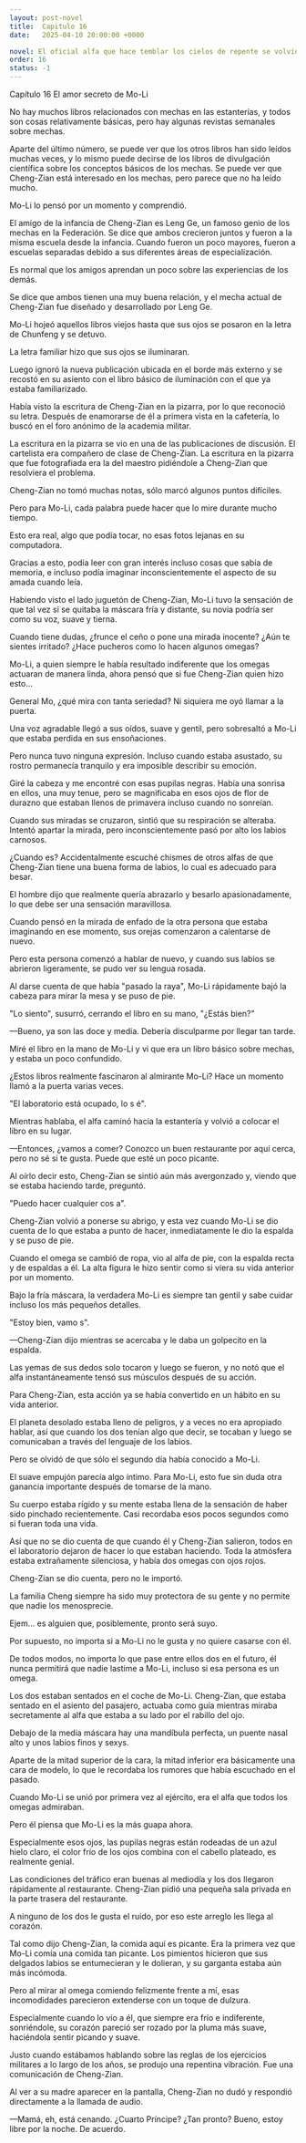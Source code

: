 ```yaml
---
layout: post-novel
title:  Capitulo 16
date:   2025-04-10 20:00:00 +0000

novel: El oficial alfa que hace temblar los cielos de repente se volvió dulce
order: 16
status: -1
---
```


Capítulo 16 El amor secreto de Mo-Li

No hay muchos libros relacionados con mechas en las estanterías, y todos son cosas relativamente básicas, pero hay algunas revistas semanales sobre mechas.

Aparte del último número, se puede ver que los otros libros han sido leídos muchas veces, y lo mismo puede decirse de los libros de divulgación científica sobre los conceptos básicos de los mechas. Se puede ver que Cheng-Zian está interesado en los mechas, pero parece que no ha leído mucho.

Mo-Li lo pensó por un momento y comprendió.

El amigo de la infancia de Cheng-Zian es Leng Ge, un famoso genio de los mechas en la Federación. Se dice que ambos crecieron juntos y fueron a la misma escuela desde la infancia. Cuando fueron un poco mayores, fueron a escuelas separadas debido a sus diferentes áreas de especialización.

Es normal que los amigos aprendan un poco sobre las experiencias de los demás.

Se dice que ambos tienen una muy buena relación, y el mecha actual de Cheng-Zian fue diseñado y desarrollado por Leng Ge.

Mo-Li hojeó aquellos libros viejos hasta que sus ojos se posaron en la letra de Chunfeng y se detuvo.

La letra familiar hizo que sus ojos se iluminaran.

Luego ignoró la nueva publicación ubicada en el borde más externo y se recostó en su asiento con el libro básico de iluminación con el que ya estaba familiarizado.

Había visto la escritura de Cheng-Zian en la pizarra, por lo que reconoció su letra. Después de enamorarse de él a primera vista en la cafetería, lo buscó en el foro anónimo de la academia militar.

La escritura en la pizarra se vio en una de las publicaciones de discusión. El cartelista era compañero de clase de Cheng-Zian. La escritura en la pizarra que fue fotografiada era la del maestro pidiéndole a Cheng-Zian que resolviera el problema.

Cheng-Zian no tomó muchas notas, sólo marcó algunos puntos difíciles.

Pero para Mo-Li, cada palabra puede hacer que lo mire durante mucho tiempo.

Esto era real, algo que podía tocar, no esas fotos lejanas en su computadora.

Gracias a esto, podía leer con gran interés incluso cosas que sabía de memoria, e incluso podía imaginar inconscientemente el aspecto de su amada cuando leía.

Habiendo visto el lado juguetón de Cheng-Zian, Mo-Li tuvo la sensación de que tal vez si se quitaba la máscara fría y distante, su novia podría ser como su voz, suave y tierna.

Cuando tiene dudas, ¿frunce el ceño o pone una mirada inocente? ¿Aún te sientes irritado? ¿Hace pucheros como lo hacen algunos omegas?

Mo-Li, a quien siempre le había resultado indiferente que los omegas actuaran de manera linda, ahora pensó que si fue Cheng-Zian quien hizo esto...

General Mo, ¿qué mira con tanta seriedad? Ni siquiera me oyó llamar a la puerta.

Una voz agradable llegó a sus oídos, suave y gentil, pero sobresaltó a Mo-Li que estaba perdida en sus ensoñaciones.

Pero nunca tuvo ninguna expresión. Incluso cuando estaba asustado, su rostro permanecía tranquilo y era imposible describir su emoción.

Giré la cabeza y me encontré con esas pupilas negras. Había una sonrisa en ellos, una muy tenue, pero se magnificaba en esos ojos de flor de durazno que estaban llenos de primavera incluso cuando no sonreían.

Cuando sus miradas se cruzaron, sintió que su respiración se alteraba. Intentó apartar la mirada, pero inconscientemente pasó por alto los labios carnosos.

¿Cuando es? Accidentalmente escuché chismes de otros alfas de que Cheng-Zian tiene una buena forma de labios, lo cual es adecuado para besar.

El hombre dijo que realmente quería abrazarlo y besarlo apasionadamente, lo que debe ser una sensación maravillosa.

Cuando pensó en la mirada de enfado de la otra persona que estaba imaginando en ese momento, sus orejas comenzaron a calentarse de nuevo.

Pero esta persona comenzó a hablar de nuevo, y cuando sus labios se abrieron ligeramente, se pudo ver su lengua rosada.

Al darse cuenta de que había "pasado la raya", Mo-Li rápidamente bajó la cabeza para mirar la mesa y se puso de pie.

"Lo siento", susurró, cerrando el libro en su mano, "¿Estás bien?"

—Bueno, ya son las doce y media. Debería disculparme por llegar tan tarde.

Miré el libro en la mano de Mo-Li y vi que era un libro básico sobre mechas, y estaba un poco confundido.

¿Estos libros realmente fascinaron al almirante Mo-Li? Hace un momento llamó a la puerta varias veces.

"El laboratorio está ocupado, lo s é".

Mientras hablaba, el alfa caminó hacia la estantería y volvió a colocar el libro en su lugar.

—Entonces, ¿vamos a comer? Conozco un buen restaurante por aquí cerca, pero no sé si te gusta. Puede que esté un poco picante.

Al oírlo decir esto, Cheng-Zian se sintió aún más avergonzado y, viendo que se estaba haciendo tarde, preguntó.

"Puedo hacer cualquier cos a".

Cheng-Zian volvió a ponerse su abrigo, y esta vez cuando Mo-Li se dio cuenta de lo que estaba a punto de hacer, inmediatamente le dio la espalda y se puso de pie.

Cuando el omega se cambió de ropa, vio al alfa de pie, con la espalda recta y de espaldas a él. La alta figura le hizo sentir como si viera su vida anterior por un momento.

Bajo la fría máscara, la verdadera Mo-Li es siempre tan gentil y sabe cuidar incluso los más pequeños detalles.

"Estoy bien, vamo s".

—Cheng-Zian dijo mientras se acercaba y le daba un golpecito en la espalda.

Las yemas de sus dedos solo tocaron y luego se fueron, y no notó que el alfa instantáneamente tensó sus músculos después de su acción.

Para Cheng-Zian, esta acción ya se había convertido en un hábito en su vida anterior.

El planeta desolado estaba lleno de peligros, y a veces no era apropiado hablar, así que cuando los dos tenían algo que decir, se tocaban y luego se comunicaban a través del lenguaje de los labios.

Pero se olvidó de que sólo el segundo día había conocido a Mo-Li.

El suave empujón parecía algo íntimo. Para Mo-Li, esto fue sin duda otra ganancia importante después de tomarse de la mano.

Su cuerpo estaba rígido y su mente estaba llena de la sensación de haber sido pinchado recientemente. Casi recordaba esos pocos segundos como si fueran toda una vida.

Así que no se dio cuenta de que cuando él y Cheng-Zian salieron, todos en el laboratorio dejaron de hacer lo que estaban haciendo. Toda la atmósfera estaba extrañamente silenciosa, y había dos omegas con ojos rojos.

Cheng-Zian se dio cuenta, pero no le importó.

La familia Cheng siempre ha sido muy protectora de su gente y no permite que nadie los menosprecie.

Ejem… es alguien que, posiblemente, pronto será suyo.

Por supuesto, no importa si a Mo-Li no le gusta y no quiere casarse con él.

De todos modos, no importa lo que pase entre ellos dos en el futuro, él nunca permitirá que nadie lastime a Mo-Li, incluso si esa persona es un omega.

Los dos estaban sentados en el coche de Mo-Li. Cheng-Zian, que estaba sentado en el asiento del pasajero, actuaba como guía mientras miraba secretamente al alfa que estaba a su lado por el rabillo del ojo.

Debajo de la media máscara hay una mandíbula perfecta, un puente nasal alto y unos labios finos y sexys.

Aparte de la mitad superior de la cara, la mitad inferior era básicamente una cara de modelo, lo que le recordaba los rumores que había escuchado en el pasado.

Cuando Mo-Li se unió por primera vez al ejército, era el alfa que todos los omegas admiraban.

Pero él piensa que Mo-Li es la más guapa ahora.

Especialmente esos ojos, las pupilas negras están rodeadas de un azul hielo claro, el color frío de los ojos combina con el cabello plateado, es realmente genial.

Las condiciones del tráfico eran buenas al mediodía y los dos llegaron rápidamente al restaurante. Cheng-Zian pidió una pequeña sala privada en la parte trasera del restaurante.

A ninguno de los dos le gusta el ruido, por eso este arreglo les llega al corazón.

Tal como dijo Cheng-Zian, la comida aquí es picante. Era la primera vez que Mo-Li comía una comida tan picante. Los pimientos hicieron que sus delgados labios se entumecieran y le dolieran, y su garganta estaba aún más incómoda.

Pero al mirar al omega comiendo felizmente frente a mí, esas incomodidades parecieron extenderse con un toque de dulzura.

Especialmente cuando lo vio a él, que siempre era frío e indiferente, sonriéndole, su corazón pareció ser rozado por la pluma más suave, haciéndola sentir picando y suave.

Justo cuando estábamos hablando sobre las reglas de los ejercicios militares a lo largo de los años, se produjo una repentina vibración. Fue una comunicación de Cheng-Zian.

Al ver a su madre aparecer en la pantalla, Cheng-Zian no dudó y respondió directamente a la llamada de audio.

—Mamá, eh, está cenando. ¿Cuarto Príncipe? ¿Tan pronto? Bueno, estoy libre por la noche. De acuerdo.





